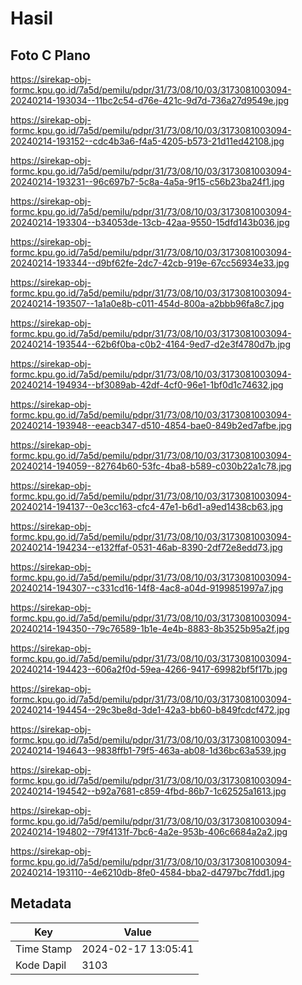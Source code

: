 # Hasil

## Foto C Plano

https://sirekap-obj-formc.kpu.go.id/7a5d/pemilu/pdpr/31/73/08/10/03/3173081003094-20240214-193034--11bc2c54-d76e-421c-9d7d-736a27d9549e.jpg

https://sirekap-obj-formc.kpu.go.id/7a5d/pemilu/pdpr/31/73/08/10/03/3173081003094-20240214-193152--cdc4b3a6-f4a5-4205-b573-21d11ed42108.jpg

https://sirekap-obj-formc.kpu.go.id/7a5d/pemilu/pdpr/31/73/08/10/03/3173081003094-20240214-193231--96c697b7-5c8a-4a5a-9f15-c56b23ba24f1.jpg

https://sirekap-obj-formc.kpu.go.id/7a5d/pemilu/pdpr/31/73/08/10/03/3173081003094-20240214-193304--b34053de-13cb-42aa-9550-15dfd143b036.jpg

https://sirekap-obj-formc.kpu.go.id/7a5d/pemilu/pdpr/31/73/08/10/03/3173081003094-20240214-193344--d9bf62fe-2dc7-42cb-919e-67cc56934e33.jpg

https://sirekap-obj-formc.kpu.go.id/7a5d/pemilu/pdpr/31/73/08/10/03/3173081003094-20240214-193507--1a1a0e8b-c011-454d-800a-a2bbb96fa8c7.jpg

https://sirekap-obj-formc.kpu.go.id/7a5d/pemilu/pdpr/31/73/08/10/03/3173081003094-20240214-193544--62b6f0ba-c0b2-4164-9ed7-d2e3f4780d7b.jpg

https://sirekap-obj-formc.kpu.go.id/7a5d/pemilu/pdpr/31/73/08/10/03/3173081003094-20240214-194934--bf3089ab-42df-4cf0-96e1-1bf0d1c74632.jpg

https://sirekap-obj-formc.kpu.go.id/7a5d/pemilu/pdpr/31/73/08/10/03/3173081003094-20240214-193948--eeacb347-d510-4854-bae0-849b2ed7afbe.jpg

https://sirekap-obj-formc.kpu.go.id/7a5d/pemilu/pdpr/31/73/08/10/03/3173081003094-20240214-194059--82764b60-53fc-4ba8-b589-c030b22a1c78.jpg

https://sirekap-obj-formc.kpu.go.id/7a5d/pemilu/pdpr/31/73/08/10/03/3173081003094-20240214-194137--0e3cc163-cfc4-47e1-b6d1-a9ed1438cb63.jpg

https://sirekap-obj-formc.kpu.go.id/7a5d/pemilu/pdpr/31/73/08/10/03/3173081003094-20240214-194234--e132ffaf-0531-46ab-8390-2df72e8edd73.jpg

https://sirekap-obj-formc.kpu.go.id/7a5d/pemilu/pdpr/31/73/08/10/03/3173081003094-20240214-194307--c331cd16-14f8-4ac8-a04d-9199851997a7.jpg

https://sirekap-obj-formc.kpu.go.id/7a5d/pemilu/pdpr/31/73/08/10/03/3173081003094-20240214-194350--79c76589-1b1e-4e4b-8883-8b3525b95a2f.jpg

https://sirekap-obj-formc.kpu.go.id/7a5d/pemilu/pdpr/31/73/08/10/03/3173081003094-20240214-194423--606a2f0d-59ea-4266-9417-69982bf5f17b.jpg

https://sirekap-obj-formc.kpu.go.id/7a5d/pemilu/pdpr/31/73/08/10/03/3173081003094-20240214-194454--29c3be8d-3de1-42a3-bb60-b849fcdcf472.jpg

https://sirekap-obj-formc.kpu.go.id/7a5d/pemilu/pdpr/31/73/08/10/03/3173081003094-20240214-194643--9838ffb1-79f5-463a-ab08-1d36bc63a539.jpg

https://sirekap-obj-formc.kpu.go.id/7a5d/pemilu/pdpr/31/73/08/10/03/3173081003094-20240214-194542--b92a7681-c859-4fbd-86b7-1c62525a1613.jpg

https://sirekap-obj-formc.kpu.go.id/7a5d/pemilu/pdpr/31/73/08/10/03/3173081003094-20240214-194802--79f4131f-7bc6-4a2e-953b-406c6684a2a2.jpg

https://sirekap-obj-formc.kpu.go.id/7a5d/pemilu/pdpr/31/73/08/10/03/3173081003094-20240214-193110--4e6210db-8fe0-4584-bba2-d4797bc7fdd1.jpg


## Metadata

| Key        | Value               |
| ---------- | ------------------- |
| Time Stamp | 2024-02-17 13:05:41 |
| Kode Dapil | 3103                |



